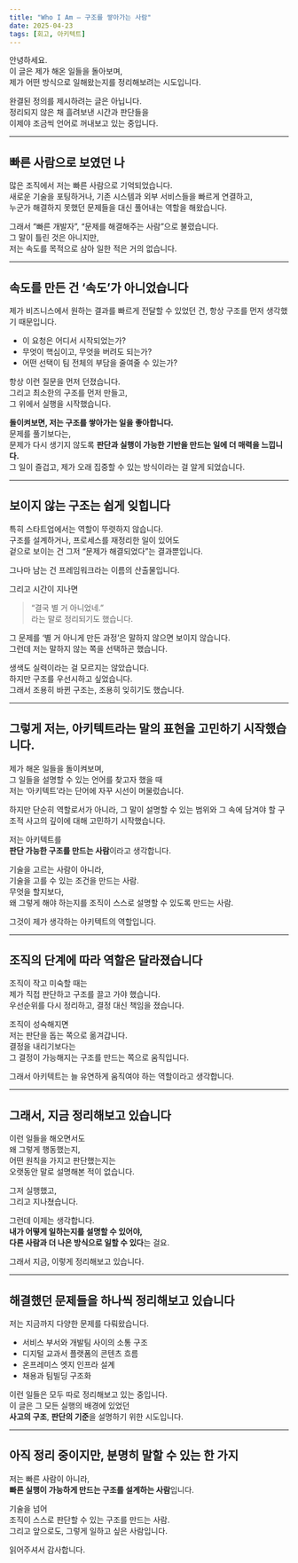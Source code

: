 ```yaml
---
title: "Who I Am — 구조를 쌓아가는 사람"
date: 2025-04-23
tags: [회고, 아키텍트]
---
```


안녕하세요.  
이 글은 제가 해온 일들을 돌아보며,  
제가 어떤 방식으로 일해왔는지를 정리해보려는 시도입니다.

완결된 정의를 제시하려는 글은 아닙니다.  
정리되지 않은 채 흘려보낸 시간과 판단들을  
이제야 조금씩 언어로 꺼내보고 있는 중입니다.

---

## 빠른 사람으로 보였던 나

많은 조직에서 저는 빠른 사람으로 기억되었습니다.  
새로운 기술을 포팅하거나, 기존 시스템과 외부 서비스들을 빠르게 연결하고,  
누군가 해결하지 못했던 문제들을 대신 풀어내는 역할을 해왔습니다.

그래서 “빠른 개발자”, “문제를 해결해주는 사람”으로 불렸습니다.  
그 말이 틀린 것은 아니지만,  
저는 속도를 목적으로 삼아 일한 적은 거의 없습니다.

---

## 속도를 만든 건 ‘속도’가 아니었습니다

제가 비즈니스에서 원하는 결과를 빠르게 전달할 수 있었던 건,
항상 구조를 먼저 생각했기 때문입니다. 

- 이 요청은 어디서 시작되었는가?  
- 무엇이 핵심이고, 무엇을 버려도 되는가?  
- 어떤 선택이 팀 전체의 부담을 줄여줄 수 있는가?

항상 이런 질문을 먼저 던졌습니다.  
그리고 최소한의 구조를 먼저 만들고,  
그 위에서 실행을 시작했습니다.

**돌이켜보면, 저는 구조를 쌓아가는 일을 좋아합니다.**  
문제를 풀기보다는,  
문제가 다시 생기지 않도록 **판단과 실행이 가능한 기반을 만드는 일에 더 매력을 느낍니다.**  
그 일이 즐겁고, 제가 오래 집중할 수 있는 방식이라는 걸 알게 되었습니다.

---

## 보이지 않는 구조는 쉽게 잊힙니다

특히 스타트업에서는 역할이 뚜렷하지 않습니다.  
구조를 설계하거나, 프로세스를 재정리한 일이 있어도  
겉으로 보이는 건 그저 “문제가 해결되었다”는 결과뿐입니다.

그나마 남는 건 프레임워크라는 이름의 산출물입니다.

그리고 시간이 지나면  
> “결국 별 거 아니었네.”  
라는 말로 정리되기도 했습니다.

그 문제를 ‘별 거 아니게 만든 과정’은 말하지 않으면 보이지 않습니다.  
그런데 저는 말하지 않는 쪽을 선택하곤 했습니다.

생색도 실력이라는 걸 모르지는 않았습니다.  
하지만 구조를 우선시하고 싶었습니다.  
그래서 조용히 바뀐 구조는, 조용히 잊히기도 했습니다.

---

## 그렇게 저는, 아키텍트라는 말의 표현을 고민하기 시작했습니다.

제가 해온 일들을 돌이켜보며,  
그 일들을 설명할 수 있는 언어를 찾고자 했을 때  
저는 ‘아키텍트’라는 단어에 자꾸 시선이 머물렀습니다.

하지만 단순히 역할로서가 아니라, 
그 말이 설명할 수 있는 범위와 
그 속에 담겨야 할 구조적 사고의 깊이에 대해 고민하기 시작했습니다.


저는 아키텍트를  
**판단 가능한 구조를 만드는 사람**이라고 생각합니다.

기술을 고르는 사람이 아니라,  
기술을 고를 수 있는 조건을 만드는 사람.  
무엇을 할지보다,  
왜 그렇게 해야 하는지를 조직이 스스로 설명할 수 있도록 만드는 사람.

그것이 제가 생각하는 아키텍트의 역할입니다.

---

## 조직의 단계에 따라 역할은 달라졌습니다

조직이 작고 미숙할 때는  
제가 직접 판단하고 구조를 끌고 가야 했습니다.  
우선순위를 다시 정리하고, 결정 대신 책임을 졌습니다.

조직이 성숙해지면  
저는 판단을 돕는 쪽으로 옮겨갑니다.  
결정을 내리기보다는  
그 결정이 가능해지는 구조를 만드는 쪽으로 움직입니다.

그래서 아키텍트는 늘 유연하게 움직여야 하는 역할이라고 생각합니다.

---

## 그래서, 지금 정리해보고 있습니다

이런 일들을 해오면서도  
왜 그렇게 행동했는지,  
어떤 원칙을 가지고 판단했는지는  
오랫동안 말로 설명해본 적이 없습니다.

그저 실행했고,  
그리고 지나쳤습니다.

그런데 이제는 생각합니다.  
**내가 어떻게 일하는지를 설명할 수 있어야,  
다른 사람과 더 나은 방식으로 일할 수 있다**는 걸요.

그래서 지금, 이렇게 정리해보고 있습니다.

---

## 해결했던 문제들을 하나씩 정리해보고 있습니다

저는 지금까지 다양한 문제를 다뤄왔습니다.  
- 서비스 부서와 개발팀 사이의 소통 구조  
- 디지털 교과서 플랫폼의 콘텐츠 흐름  
- 온프레미스 엣지 인프라 설계  
- 채용과 팀빌딩 구조화

이런 일들은 모두 따로 정리해보고 있는 중입니다.  
이 글은 그 모든 실행의 배경에 있었던  
**사고의 구조**, **판단의 기준**을 설명하기 위한 시도입니다.

---

## 아직 정리 중이지만, 분명히 말할 수 있는 한 가지

저는 빠른 사람이 아니라,  
**빠른 실행이 가능하게 만드는 구조를 설계하는 사람**입니다.

기술을 넘어  
조직이 스스로 판단할 수 있는 구조를 만드는 사람.  
그리고 앞으로도, 
그렇게 일하고 싶은 사람입니다.

읽어주셔서 감사합니다.
